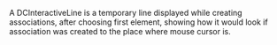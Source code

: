 A DCInteractiveLine is a temporary line displayed while creating associations, after choosing first element, showing how it would look if association was created to the place where mouse cursor is.